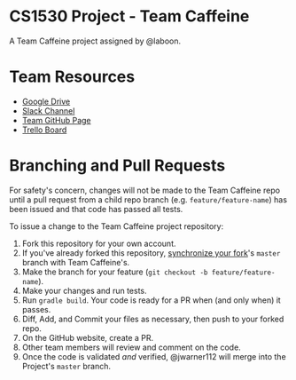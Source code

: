 # CS1530 Project - Team Caffeine

A Team Caffeine project assigned by @laboon.

# Team Resources

  - [Google Drive](https://drive.google.com/drive/folders/0B4yNvwkqZ_goN0pxNGlCaFo1aFE)
  - [Slack Channel](https://teamkaffeine.slack.com)
  - [Team GitHub Page](https://github.com/TeamCaffeine)
  - [Trello Board](https://trello.com/team_caffeine)

# Branching and Pull Requests

For safety's concern, changes will not be made to the Team Caffeine repo until
a pull request from a child repo branch (e.g. `feature/feature-name`) has been
issued and that code has passed all tests.

To issue a change to the Team Caffeine project repository:

  1. Fork this repository for your own account.
  2. If you've already forked this repository, [synchronize your fork](https://help.github.com/articles/syncing-a-fork/)'s `master` branch with Team Caffeine's.
  2. Make the branch for your feature (`git checkout -b feature/feature-name`).
  3. Make your changes and run tests.
  4. Run `gradle build`. Your code is ready for a PR when (and only when) it passes.
  5. Diff, Add, and Commit your files as necessary, then push to your forked repo.
  6. On the GitHub website, create a PR.
  7. Other team members will review and comment on the code.
  8. Once the code is validated _and_ verified, @jwarner112 will merge into the Project's `master` branch.